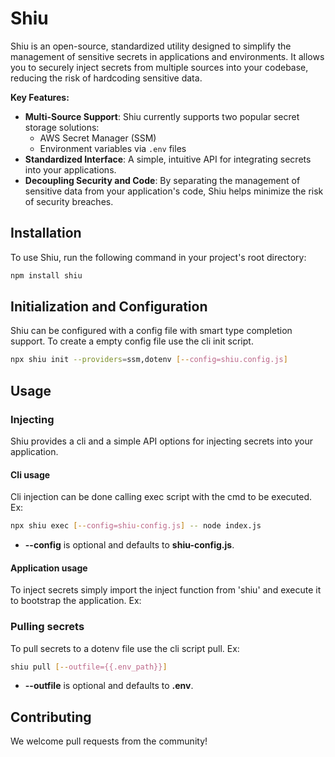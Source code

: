 # **Shiu**

Shiu is an open-source, standardized utility designed to simplify the management of sensitive secrets in applications and environments. It allows you to securely inject secrets from multiple sources into your codebase, reducing the risk of hardcoding sensitive data.

**Key Features:**

- **Multi-Source Support**: Shiu currently supports two popular secret storage solutions:
  - AWS Secret Manager (SSM)
  - Environment variables via `.env` files
- **Standardized Interface**: A simple, intuitive API for integrating secrets into your applications.
- **Decoupling Security and Code**: By separating the management of sensitive data from your application's code, Shiu helps minimize the risk of security breaches.

## **Installation**

To use Shiu, run the following command in your project's root directory:

```bash
npm install shiu
```

## **Initialization and Configuration**

Shiu can be configured with a config file with smart type completion support. To create a empty config file use the cli init script.

```bash
npx shiu init --providers=ssm,dotenv [--config=shiu.config.js]
```

## **Usage**

### Injecting

Shiu provides a cli and a simple API options for injecting secrets into your application.

#### Cli usage

Cli injection can be done calling exec script with the cmd to be executed. Ex:

```bash
npx shiu exec [--config=shiu-config.js] -- node index.js
```

- **--config** is optional and defaults to **shiu-config.js**.

#### Application usage

To inject secrets simply import the inject function from 'shiu' and execute it to bootstrap the application. Ex:

### Pulling secrets

To pull secrets to a dotenv file use the cli script pull. Ex:

```bash
shiu pull [--outfile={{.env_path}}]
```

- **--outfile** is optional and defaults to **.env**.

## **Contributing**

We welcome pull requests from the community!
